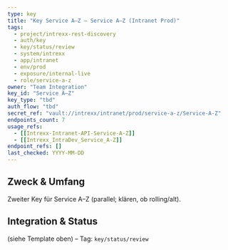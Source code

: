 ```yaml
---
type: key
title: "Key Service A–Z — Service A–Z (Intranet Prod)"
tags:
  - project/intrexx-rest-discovery
  - auth/key
  - key/status/review
  - system/intrexx
  - app/intranet
  - env/prod
  - exposure/internal-live
  - role/service-a-z
owner: "Team Integration"
key_id: "Service A–Z"
key_type: "tbd"
auth_flow: "tbd"
secret_ref: "vault://intrexx/intranet/prod/service-a-z/Service-A-Z"
endpoints_count: 7
usage_refs:
  - [[Intrexx-Intranet-API-Service-A-Z]]
  - [[Intrexx_IntraDev_Service_A-Z]]
endpoint_refs: []
last_checked: YYYY-MM-DD
---
```


## Zweck & Umfang
Zweiter Key für Service A–Z (parallel; klären, ob rolling/alt).

## Integration & Status
(siehe Template oben) – Tag: `key/status/review`
